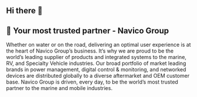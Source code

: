 ## Hi there 👋

## 🙋‍ Your most trusted partner - Navico Group

Whether on water or on the road, delivering an optimal user experience is at the heart of Navico Group’s business. It’s why we are proud to be the world’s leading supplier of products and integrated systems to the marine, RV, and Specialty Vehicle industries. Our broad portfolio of market leading brands in power management, digital control & monitoring, and networked devices are distributed globally to a diverse aftermarket and OEM customer base. Navico Group is driven, every day, to be the world’s most trusted partner to the marine and mobile industries. 

<!--

**Here are some ideas to get you started:**

🙋‍♀️ A short introduction - what is your organization all about?
🌈 Contribution guidelines - how can the community get involved?
👩‍💻 Useful resources - where can the community find your docs? Is there anything else the community should know?
🍿 Fun facts - what does your team eat for breakfast?
🧙 Remember, you can do mighty things with the power of [Markdown](https://docs.github.com/github/writing-on-github/getting-started-with-writing-and-formatting-on-github/basic-writing-and-formatting-syntax)
-->
